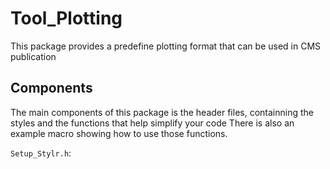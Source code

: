 # Tool_Plotting

This package provides a predefine plotting format that can be used in CMS publication

## Components

The main components of this package is the header files, containning the styles and the functions that help simplify your code
There is also an example macro showing how to use those functions.

`Setup_Stylr.h`: 

